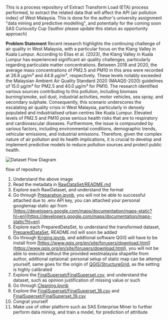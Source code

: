 This is a process repository of Extract Transform Load (ETA) process performed, to extract the related data that will affect the API (air pollution index) of West Malaysia.
This is done for the author's university assignment "data mining and predictive modelling", and potentially for the coming soon SAS Curiousity Cup (!author please update this status as opportunity approach)

**Problem Statement**
Recent research highlights the continuing challenge of air quality in West Malaysia, with a particular focus on the Klang Valley in Kuala Lumpur. According to Elias et al. (2023), the Klang Valley in Kuala Lumpur has experienced significant air quality challenges, particularly regarding particulate matter concentrations. Between 2018 and 2020, the average mass concentrations of PM2.5 and PM10 in this area were recorded at 26.8 µg/m³ and 44.8 µg/m³, respectively. These levels notably exceeded the Malaysian Ambient Air Quality Standard 2020 (MAAQS-2020) guidelines of 15.0 µg/m³ for PM2.5 and 40.0 µg/m³ for PM10. The research identified various sources contributing to this pollution, including biomass burning/smoke, soil dust, industrial activities, motor vehicles, sea spray, and secondary sulphate. 
Consequently, this scenario underscores the escalating air quality crisis in West Malaysia, particularly in densely populated and industrialised urban centres like Kuala Lumpur. Elevated levels of PM2.5 and PM10 pose serious health risks that are to respiratory and cardiovascular diseases. Furthermore, the issue is compounded by various factors, including environmental conditions, demographic trends, vehicular emissions, and industrial emissions.
Therefore, given the complex nature of air pollution and its health implications, it is crucial to develop and implement predictive models to reduce pollution sources and protect public health.


![Dataset Flow Diagram](asset/DatasetFlowDiagram.jpeg)

flow of repository
1) Understand the above image
2) Read the metadata in [RawDataSet/README.md](RawDataSet/README.md)
3) Explore each RawDataset, and understand the format
4) Go through [Preparation.ipynb](Preparation.ipynb), you will not be able to successful attached due to .env API key, you can attached your personal googlemap static api from [https://developers.google.com/maps/documentation/maps-static?hl=en](https://developers.google.com/maps/documentation/maps-static?hl=en)
5) Explore each PreparedDataSet, to understand the transformed dataset, [PreparedDataSet](PreparedDataSet), README.md will soon be added
6) Go through [Kriging.ipynb](Kriging.ipynb), and addtional software QGIS will have to be install from [https://www.qgis.org/en/site/forusers/download.html](https://www.qgis.org/en/site/forusers/download.html), you will not be able to execute without the provided westmalaysia shapefile from author, addtional optaional: personal setup of static map can be attempt yourself, same goes for the origin of [QGIS/StructureGrid](QGIS/StructureGrid), as the setting is highly calibrated
7) Explore the [FinalSuperset/FinalSuperset.csv](FinalSuperset/FinalSuperset.csv), and understand the dataset, such as opinion justification of missing value or such
8) Go through [Cleaning.ipynb](Cleaning.ipynb)
9) Explore the [FinalSuperset/FinalSuperset_18.csv](FinalSuperset/FinalSuperset_18.csv) and [FinalSuperset/FinalSuperset_19.csv](FinalSuperset/FinalSuperset_19.csv)
10) Congrat yourself
11) Make use of other platform such as SAS Enterprise Miner to further perform data mining, and train a model, for prediction of attribute
